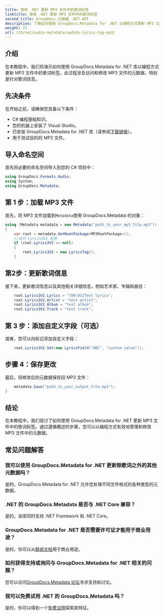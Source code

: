 ```yaml
---
title: 使用 .NET 更新 MP3 文件中的歌词标签
linktitle: 使用 .NET 更新 MP3 文件中的歌词标签
second_title: GroupDocs.元数据 .NET API
description: 了解如何使用 GroupDocs.Metadata for .NET 以编程方式更新 MP3 文件元数据，包括歌词、艺术家和专辑详细信息。
weight: 21
url: /zh/net/audio-metadata/update-lyrics-tag-mp3/
---
```

## 介绍
在本教程中，我们将演示如何使用 GroupDocs.Metadata for .NET 库以编程方式更新 MP3 文件中的歌词标签。此过程涉及访问和修改 MP3 文件的元数据，特别是针对歌词信息。
## 先决条件
在开始之前，请确保您具备以下条件：
- C# 编程基础知识。
- 您的机器上安装了 Visual Studio。
- 已安装 GroupDocs.Metadata for .NET 库（请参阅[下载链接](https://releases.groupdocs.com/metadata/net/)）。
- 用于测试目的的 MP3 文件。

## 导入命名空间
首先将必要的命名空间导入到您的 C# 项目中：
```csharp
using GroupDocs.Formats.Audio;
using System;
using GroupDocs.Metadata;
```
## 第 1 步：加载 MP3 文件
首先，将 MP3 文件加载到`Metadata`使用 GroupDocs.Metadata 的对象：
```csharp
using (Metadata metadata = new Metadata("path_to_your_mp3_file.mp3"))
{
    var root = metadata.GetRootPackage<MP3RootPackage>();
    //访问 Lyrics3V2 标签
    if (root.Lyrics3V2 == null)
    {
        root.Lyrics3V2 = new LyricsTag();
    }
```
## 第2步：更新歌词信息
接下来，更新歌词信息以及其他相关详细信息，例如艺术家、专辑和曲目：
```csharp
    root.Lyrics3V2.Lyrics = "[00:01]Test lyrics";
    root.Lyrics3V2.Artist = "test artist";
    root.Lyrics3V2.Album = "test album";
    root.Lyrics3V2.Track = "test track";
```
## 第 3 步：添加自定义字段（可选）
或者，您可以向标记添加自定义字段：
```csharp
    root.Lyrics3V2.Set(new LyricsField("ABC", "custom value"));
```
## 步骤 4：保存更改
最后，将修改后的元数据保存回 MP3 文件：
```csharp
    metadata.Save("path_to_your_output_file.mp3");
}
```

## 结论
在本教程中，我们探讨了如何使用 GroupDocs.Metadata for .NET 更新 MP3 文件中的歌词标签。通过遵循概述的步骤，您可以以编程方式有效地管理和修改 MP3 文件中的元数据。

## 常见问题解答
### 我可以使用 GroupDocs.Metadata for .NET 更新除歌词之外的其他元数据吗？
是的，GroupDocs.Metadata for .NET 允许您处理不同文件格式的各种类型的元数据。
### .NET 的 GroupDocs.Metadata 是否与 .NET Core 兼容？
是的，该库同时支持 .NET Framework 和 .NET Core。
### GroupDocs.Metadata for .NET 是否需要许可证才能用于商业用途？
是的，你可以从[群组文档](https://purchase.groupdocs.com/buy)用于商业用途。
### 如何获得支持或询问与 GroupDocs.Metadata for .NET 相关的问题？
您可以访问[GroupDocs.Metadata 论坛](https://forum.groupdocs.com/c/metadata/14)寻求支持和讨论。
### 我可以免费试用 .NET 的 GroupDocs.Metadata 吗？
是的，你可以得到一个[免费试用](https://releases.groupdocs.com/)探索其特征。